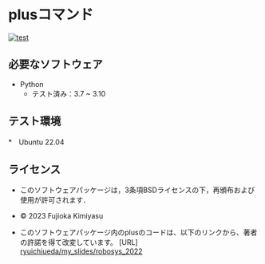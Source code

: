 # plusコマンド
[![test](https://github.com/Siromi463/robosys2023/actions/workflows/test.yml/badge.svg)](https://github.com/Siromi463/robosys2023/actions/workflows/test.yml)









## 必要なソフトウェア
* Python
  * テスト済み：3.7 ~ 3.10

## テスト環境
*　Ubuntu 22.04


## ライセンス

* このソフトウェアパッケージは，3条項BSDライセンスの下，再頒布および使用が許可されます．
* © 2023 Fujioka Kimiyasu


* このソフトウェアパッケージ内のplusのコードは、以下のリンクから、著者の許諾を得て改変しています。
	[URL] [ryuichiueda/my_slides/robosys_2022](https://github.com/ryuichiueda/my_slides/tree/master/robosys_2022)

